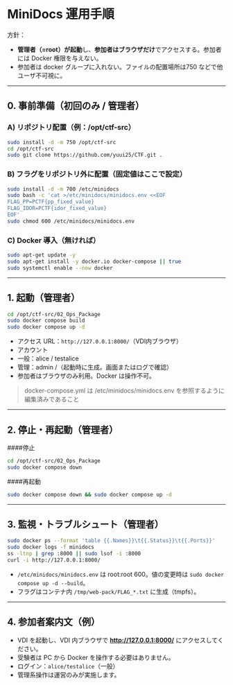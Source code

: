 # MiniDocs 運用手順

方針：
- **管理者（=root）が起動**し、**参加者はブラウザだけ**でアクセスする。参加者には Docker 権限を与えない。
- 参加者は docker グループに入れない。ファイルの配置場所は750 などで他ユーザ不可視に。

---

## 0. 事前準備（初回のみ / 管理者）

### A) リポジトリ配置（例：/opt/ctf-src）
```bash
sudo install -d -m 750 /opt/ctf-src
cd /opt/ctf-src
sudo git clone https://github.com/yuui25/CTF.git .
```

### B) フラグをリポジトリ外に配置（固定値はここで設定）
```bash
sudo install -d -m 700 /etc/minidocs
sudo bash -c 'cat >/etc/minidocs/minidocs.env <<EOF
FLAG_PP=PCTF{pp_fixed_value}
FLAG_IDOR=PCTF{idor_fixed_value}
EOF'
sudo chmod 600 /etc/minidocs/minidocs.env
```

### C) Docker 導入（無ければ）
```bash
sudo apt-get update -y
sudo apt-get install -y docker.io docker-compose || true
sudo systemctl enable --now docker
```

---

## 1. 起動（管理者）

```bash
cd /opt/ctf-src/02_Ops_Package
sudo docker compose build
sudo docker compose up -d
```

- アクセス URL：`http://127.0.0.1:8000/`（VDI内ブラウザ）
- アカウント
 - 一般：alice / testalice
 - 管理：admin /（起動時に生成。画面またはログで確認）
- 参加者はブラウザのみ利用。Docker は操作不可。
> docker-compose.yml は /etc/minidocs/minidocs.env を参照するように編集済みであること

---

## 2. 停止・再起動（管理者）
####停止
```bash
cd /opt/ctf-src/02_Ops_Package
sudo docker compose down
```
####再起動
```bash
sudo docker compose down && sudo docker compose up -d
```

---

## 3. 監視・トラブルシュート（管理者）

```bash
sudo docker ps --format 'table {{.Names}}\t{{.Status}}\t{{.Ports}}'
sudo docker logs -f minidocs
ss -ltnp | grep :8000 || sudo lsof -i :8000
curl -i http://127.0.0.1:8000/
```

- `/etc/minidocs/minidocs.env` は root:root 600。値の変更時は `sudo docker compose up -d --build`。
- フラグはコンテナ内 `/tmp/web-pack/FLAG_*.txt` に生成（tmpfs）。

---

## 4. 参加者案内文（例）

- VDI を起動し、VDI 内ブラウザで **http://127.0.0.1:8000/** にアクセスしてください。
- 受験者は PC から Docker を操作する必要はありません。
- ログイン：`alice/testalice`（一般）
- 管理系操作は運営のみが実施します。
